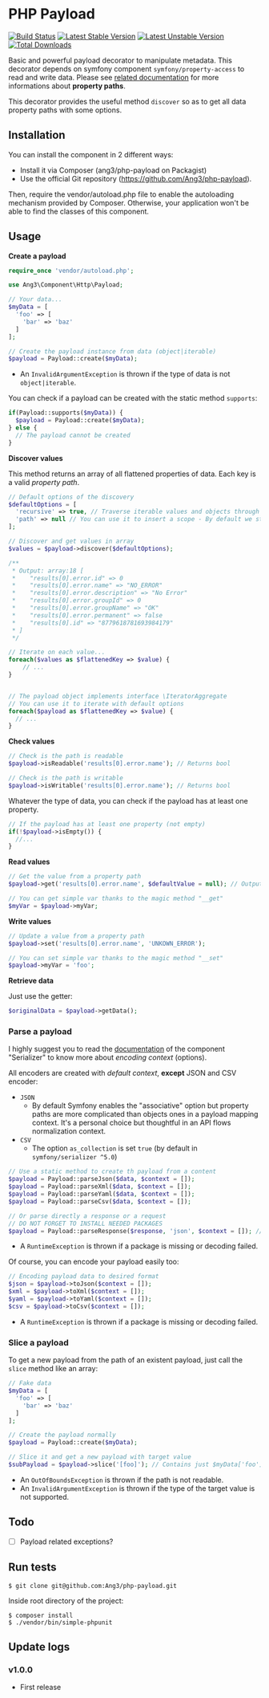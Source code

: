 # PHP Payload

[![Build Status](https://travis-ci.org/Ang3/php-payload.svg?branch=master)](https://travis-ci.org/Ang3/php-payload) [![Latest Stable Version](https://poser.pugx.org/ang3/php-payload/v/stable)](https://packagist.org/packages/ang3/php-payload) [![Latest Unstable Version](https://poser.pugx.org/ang3/php-payload/v/unstable)](https://packagist.org/packages/ang3/php-payload) [![Total Downloads](https://poser.pugx.org/ang3/php-payload/downloads)](https://packagist.org/packages/ang3/php-payload)

Basic and powerful payload decorator to manipulate metadata. This decorator depends on symfony component ```symfony/property-access``` to read and write data. Please see [related documentation](https://symfony.com/doc/4.3/components/property_access.html) for more informations about **property paths**.

This decorator provides the useful method ```discover``` so as to get all data property paths with some options.

## Installation

You can install the component in 2 different ways:

- Install it via Composer (ang3/php-payload on Packagist)
- Use the official Git repository (https://github.com/Ang3/php-payload).

Then, require the vendor/autoload.php file to enable the autoloading mechanism provided by Composer. 
Otherwise, your application won't be able to find the classes of this component.

## Usage

**Create a payload**

```php
require_once 'vendor/autoload.php';

use Ang3\Component\Http\Payload;

// Your data...
$myData = [
  'foo' => [
    'bar' => 'baz'
  ]
];

// Create the payload instance from data (object|iterable)
$payload = Payload::create($myData);
```

- An ```InvalidArgumentException``` is thrown if the type of data is not ```object|iterable```.

You can check if a payload can be created with the static method ```supports```:

```php
if(Payload::supports($myData)) {
  $payload = Payload::create($myData);
} else {
  // The payload cannot be created
}
```

**Discover values**

This method returns an array of all flattened properties of data. Each key is a valid *property path*.

```php
// Default options of the discovery
$defaultOptions = [
  'recursive' => true, // Traverse iterable values and objects through property accessor component
  'path' => null // You can use it to insert a scope - By default we start at the root node
];

// Discover and get values in array
$values = $payload->discover($defaultOptions);

/**
 * Output: array:18 [
 *    "results[0].error.id" => 0
 *    "results[0].error.name" => "NO_ERROR"
 *    "results[0].error.description" => "No Error"
 *    "results[0].error.groupId" => 0
 *    "results[0].error.groupName" => "OK"
 *    "results[0].error.permanent" => false
 *    "results[0].id" => "8779618781693984179"
 * ]
 */

// Iterate on each value...
foreach($values as $flattenedKey => $value) {
	// ...
}


// The payload object implements interface \IteratorAggregate
// You can use it to iterate with default options
foreach($payload as $flattenedKey => $value) {
  // ...
}
```

**Check values**

```php
// Check is the path is readable
$payload->isReadable('results[0].error.name'); // Returns bool

// Check is the path is writable
$payload->isWritable('results[0].error.name'); // Returns bool
```

Whatever the type of data, you can check if the payload has at least one property.

```php
// If the payload has at least one property (not empty)
if(!$payload->isEmpty()) {
  //...
}
```

**Read values**

```php
// Get the value from a property path
$payload->get('results[0].error.name', $defaultValue = null); // Output: "NO_ERROR"

// You can get simple var thanks to the magic method "__get"
$myVar = $payload->myVar;
```

**Write values**

```php
// Update a value from a property path
$payload->set('results[0].error.name', 'UNKOWN_ERROR');

// You can set simple var thanks to the magic method "__set"
$payload->myVar = 'foo';
```

**Retrieve data**

Just use the getter:

```php
$originalData = $payload->getData();
```

### Parse a payload

I highly suggest you to read the [documentation](https://symfony.com/doc/current/components/serializer.html#encoders) of the component "Serializer" to know more about *encoding context* (options).

All encoders are created with *default context*, **except** JSON and CSV encoder:

- ```JSON```
  - By default Symfony enables the "associative" option but property paths are more complicated than objects ones in a payload mapping context. It's a personal choice but thoughtful in an API flows normalization context.
- ```CSV```
  - The option ```as_collection``` is set ```true``` (by default in ```symfony/serializer ^5.0```)

```php
// Use a static method to create th payload from a content
$payload = Payload::parseJson($data, $context = []);
$payload = Payload::parseXml($data, $context = []);
$payload = Payload::parseYaml($data, $context = []);
$payload = Payload::parseCsv($data, $context = []);

// Or parse directly a response or a request
// DO NOT FORGET TO INSTALL NEEDED PACKAGES
$payload = Payload::parseResponse($response, 'json', $context = []); // formats: 'json', 'xml', 'yaml', 'csv'
```

- A ```RuntimeException``` is thrown if a package is missing or decoding failed.

Of course, you can encode your payload easily too:

```php
// Encoding payload data to desired format
$json = $payload->toJson($context = []);
$xml = $payload->toXml($context = []);
$yaml = $payload->toYaml($context = []);
$csv = $payload->toCsv($context = []);
```

- A ```RuntimeException``` is thrown if a package is missing or decoding failed.

### Slice a payload

To get a new payload from the path of an existent payload, just call the ```slice``` method like an array:

```php
// Fake data
$myData = [
  'foo' => [
    'bar' => 'baz'
  ]
];

// Create the payload normally
$payload = Payload::create($myData);

// Slice it and get a new payload with target value
$subPayload = $payload->slice('[foo]'); // Contains just $myData['foo']
```

- An ```OutOfBoundsException``` is thrown if the path is not readable.
- An ```InvalidArgumentException``` is thrown if the type of the target value is not supported.

## Todo

- [ ] Payload related exceptions?

## Run tests

```shell
$ git clone git@github.com:Ang3/php-payload.git
```

Inside root directory of the project:

```shell
$ composer install
$ ./vendor/bin/simple-phpunit
```

## Update logs

### v1.0.0

- First release